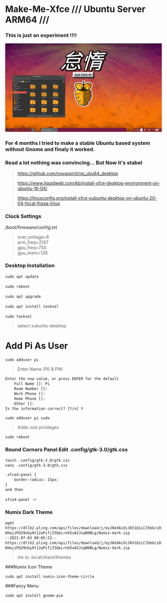 # Make-Me-Xfce /// Ubuntu Server ARM64 ///
### This is just an experiment !!!!
![Logo](/Screenshot_2021-07-03_00-54-48.png)   



### For 4 months I tried to make a stable Ubuntu based system without Gnome and finaly it worked.     
### Read a lot nothing was convincing... But Now it's stabel    

>https://github.com/novaspirit/rpi_ubu64_desktop

>https://www.liquidweb.com/kb/install-xfce-desktop-environment-on-ubuntu-16-04/

>https://linuxconfig.org/install-xfce-xubuntu-desktop-on-ubuntu-20-04-focal-fossa-linux

### Clock Settings
/boot/firmware/config.txt

> over_voltage=8    
> arm_freq=2147   
> gpu_freq=750   
> gpu_mem=128   
   
   
### Desktop Installation

```
sudo apt update 

sudo reboot

sudo apt upgrade

sudo apt install tasksel

sudo tasksel 
```

> select xubuntu-desktop

# Add Pi As User

```
sudo adduser pi
```
>Enter Name (Pi) & PW:   
       
    Enter the new value, or press ENTER for the default    
        Full Name []: Pi    
        Room Number []:     
        Work Phone []:     
        Home Phone []:     
        Other []:     
    Is the information correct? [Y/n] Y    


```
sudo adduser pi sudo
```
> Adds root privileges

```
sudo reboot
```

### Round Cornors Panel Edit .config/gtk-3.0/gtk.css
```
touch .config/gtk-3.0/gtk.css
nano .config/gtk-3.0/gtk.css
```
```
.xfce4-panel {
    border-radius: 15px;
}
and then

xfce4-panel -r
```
### Numix Dark Theme

```
wget https://dllb2.pling.com/api/files/download/j/eyJ0eXAiOiJKV1QiLCJhbGciOiJIUzI1NiJ9.eyJpZCI6IjE1OTIxMDI0MDUiLCJ1IjpudWxsLCJsdCI6ImRvd25sb2FkIiwicyI6IjczNTM1MjM5MmNiOTUzZTczMWViMDA5OWQxMmMxN2M1ODdiODgwZTQ1NmY2MTdmNWJjMjMyMGNhOWZhMTI4ODA2NThiZjAyZjc5ODM0NWM4OTg1ZDgyZGM3OGVkNTJiMDJkMjc1MGM1ODczZjE4ZmM1YWVmOTk3ZmUyYjE5MGYzIiwidCI6MTYyNTI3NDI4MCwic3RmcCI6ImNjZGMwOTU5NzUzODk2NTY2ZTVjOTBhYmQ3ZDM5YWQ4Iiwic3RpcCI6IjkyLjIxMi4zOS4yMjkifQ.W-KHajiPU29nGyOt12aPifjI5QeLrnk5uA2JsqN9BLg/Numix-dark.zip
--2021-07-03 00:05:52--  https://dllb2.pling.com/api/files/download/j/eyJ0eXAiOiJKV1QiLCJhbGciOiJIUzI1NiJ9.eyJpZCI6IjE1OTIxMDI0MDUiLCJ1IjpudWxsLCJsdCI6ImRvd25sb2FkIiwicyI6IjczNTM1MjM5MmNiOTUzZTczMWViMDA5OWQxMmMxN2M1ODdiODgwZTQ1NmY2MTdmNWJjMjMyMGNhOWZhMTI4ODA2NThiZjAyZjc5ODM0NWM4OTg1ZDgyZGM3OGVkNTJiMDJkMjc1MGM1ODczZjE4ZmM1YWVmOTk3ZmUyYjE5MGYzIiwidCI6MTYyNTI3NDI4MCwic3RmcCI6ImNjZGMwOTU5NzUzODk2NTY2ZTVjOTBhYmQ3ZDM5YWQ4Iiwic3RpcCI6IjkyLjIxMi4zOS4yMjkifQ.W-KHajiPU29nGyOt12aPifjI5QeLrnk5uA2JsqN9BLg/Numix-dark.zip
```
> mv to .local/share/themes

###Numix Icon Theme
```
sudo apt install numix-icon-theme-circle

```

###Fancy Menu

```
sudo apt install gnome-pie
```
